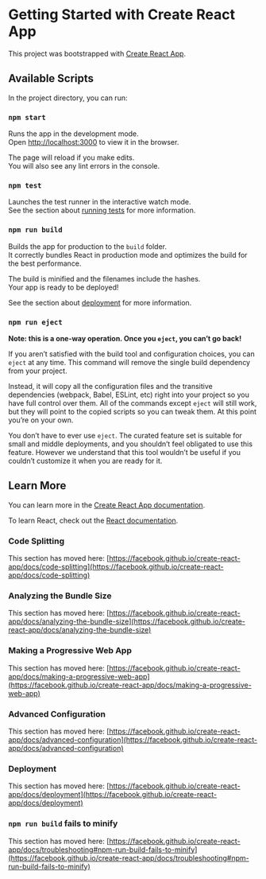 # Getting Started with Create React App

This project was bootstrapped with [Create React App](https://github.com/facebook/create-react-app).

## Available Scripts

In the project directory, you can run:

### `npm start`

Runs the app in the development mode.\
Open [http://localhost:3000](http://localhost:3000) to view it in the browser.

The page will reload if you make edits.\
You will also see any lint errors in the console.

### `npm test`

Launches the test runner in the interactive watch mode.\
See the section about [running tests](https://facebook.github.io/create-react-app/docs/running-tests) for more information.

### `npm run build`

Builds the app for production to the `build` folder.\
It correctly bundles React in production mode and optimizes the build for the best performance.

The build is minified and the filenames include the hashes.\
Your app is ready to be deployed!

See the section about [deployment](https://facebook.github.io/create-react-app/docs/deployment) for more information.

### `npm run eject`

**Note: this is a one-way operation. Once you `eject`, you can’t go back!**

If you aren’t satisfied with the build tool and configuration choices, you can `eject` at any time. This command will remove the single build dependency from your project.

Instead, it will copy all the configuration files and the transitive dependencies (webpack, Babel, ESLint, etc) right into your project so you have full control over them. All of the commands except `eject` will still work, but they will point to the copied scripts so you can tweak them. At this point you’re on your own.

You don’t have to ever use `eject`. The curated feature set is suitable for small and middle deployments, and you shouldn’t feel obligated to use this feature. However we understand that this tool wouldn’t be useful if you couldn’t customize it when you are ready for it.

## Learn More

You can learn more in the [Create React App documentation](https://facebook.github.io/create-react-app/docs/getting-started).

To learn React, check out the [React documentation](https://reactjs.org/).

### Code Splitting

This section has moved here: [https://facebook.github.io/create-react-app/docs/code-splitting](https://facebook.github.io/create-react-app/docs/code-splitting)

### Analyzing the Bundle Size

This section has moved here: [https://facebook.github.io/create-react-app/docs/analyzing-the-bundle-size](https://facebook.github.io/create-react-app/docs/analyzing-the-bundle-size)

### Making a Progressive Web App

This section has moved here: [https://facebook.github.io/create-react-app/docs/making-a-progressive-web-app](https://facebook.github.io/create-react-app/docs/making-a-progressive-web-app)

### Advanced Configuration

This section has moved here: [https://facebook.github.io/create-react-app/docs/advanced-configuration](https://facebook.github.io/create-react-app/docs/advanced-configuration)

### Deployment

This section has moved here: [https://facebook.github.io/create-react-app/docs/deployment](https://facebook.github.io/create-react-app/docs/deployment)

### `npm run build` fails to minify

This section has moved here: [https://facebook.github.io/create-react-app/docs/troubleshooting#npm-run-build-fails-to-minify](https://facebook.github.io/create-react-app/docs/troubleshooting#npm-run-build-fails-to-minify)

<!-- 2024-11-20T23:44:20+05:30 -->
<!-- 2025-01-22T02:16:39+05:30 -->
<!-- 2025-02-01T04:54:39+05:30 -->
<!-- 2025-02-13T10:37:41+05:30 -->
<!-- 2025-03-10T10:49:44+05:30 -->
<!-- 2025-05-02T08:46:58+05:30 -->
<!-- 2025-06-05T10:03:08+05:30 -->
<!-- 2025-06-05T01:21:08+05:30 -->
<!-- 2025-06-15T02:53:08+05:30 -->
<!-- 2025-07-26T00:52:16+05:30 -->
<!-- Update 2024-12-28T08:06:24+05:30 -->
<!-- Update 2025-02-02T16:09:30+05:30 -->
<!-- Update 2025-04-22T14:30:49+05:30 -->
<!-- Update 2025-05-22T15:41:54+05:30 -->
<!-- Update 2025-08-12T15:00:10+05:30 -->
<!-- Update 2025-09-22T16:56:18+05:30 -->
<!-- Update 2025-10-04T15:57:24+05:30 -->
<!-- Update 2025-10-23T07:40:28+05:30 -->
<!-- Update 2024-11-03T14:54:47+05:30 -->
<!-- Update 2024-11-06T19:16:10+05:30 -->
<!-- Update 2024-11-20T16:56:16+05:30 -->
<!-- Update 2024-12-23T16:18:33+05:30 -->
<!-- Update 2025-01-06T18:32:41+05:30 -->
<!-- Update 2025-01-08T08:20:44+05:30 -->
<!-- Update 2025-01-08T14:50:44+05:30 -->
<!-- Update 2025-03-04T10:48:24+05:30 -->
<!-- Update 2025-03-10T07:07:26+05:30 -->
<!-- Update 2025-04-06T05:52:37+05:30 -->
<!-- Update 2025-05-16T09:24:52+05:30 -->
<!-- Update 2025-06-27T13:28:14+05:30 -->
<!-- Update 2025-06-28T14:32:15+05:30 -->
<!-- Update 2025-07-20T11:52:27+05:30 -->
<!-- Update 2025-07-21T14:09:28+05:30 -->
<!-- Update 2025-07-26T16:47:30+05:30 -->
<!-- Update 2025-07-31T17:07:34+05:30 -->
<!-- Update 2025-08-04T06:22:36+05:30 -->
<!-- Update 2025-08-06T14:14:39+05:30 -->
<!-- Update 2025-08-14T11:10:41+05:30 -->